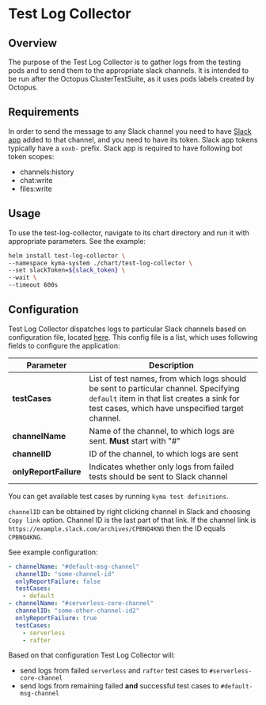 # Test Log Collector

## Overview

The purpose of the Test Log Collector is to gather logs from the testing pods and to send them to the appropriate slack channels.
It is intended to be run after the Octopus ClusterTestSuite, as it uses pods labels created by Octopus.

## Requirements

In order to send the message to any Slack channel you need to have [Slack app](https://api.slack.com/start) added to that channel, and you need to have its token. Slack app tokens typically have a `xoxb-` prefix. Slack app is required to have following bot token scopes:

- channels:history
- chat:write
- files:write

## Usage

To use the test-log-collector, navigate to its chart directory and run it with appropriate parameters. See the example:

```bash
helm install test-log-collector \
--namespace kyma-system ./chart/test-log-collector \
--set slackToken=${slack_token} \
--wait \
--timeout 600s
```

## Configuration

Test Log Collector dispatches logs to particular Slack channels based on configuration file, located [here](./chart/test-log-collector/files/config.yaml). This config file is a list, which uses following fields to configure the application:

| Parameter             | Description                                                                                                                                                                            |
| --------------------- | -------------------------------------------------------------------------------------------------------------------------------------------------------------------------------------- |
| **testCases**         | List of test names, from which logs should be sent to particular channel. Specifying `default` item in that list creates a sink for test cases, which have unspecified target channel. |
| **channelName**       | Name of the channel, to which logs are sent. **Must** start with "#"                                                                                                                   |
| **channelID**         | ID of the channel, to which logs are sent                                                                                                                                              |
| **onlyReportFailure** | Indicates whether only logs from failed tests should be sent to Slack channel                                                                                                          |

You can get available test cases by running `kyma test definitions`.

`channelID` can be obtained by right clicking channel in Slack and choosing `Copy link` option. Channel ID is the last part of that link. If the channel link is `https://example.slack.com/archives/CPBNQ4KNG` then the ID equals `CPBNQ4KNG`.

See example configuration:

```yaml
- channelName: "#default-msg-channel"
  channelID: "some-channel-id"
  onlyReportFailure: false
  testCases:
    - default
- channelName: "#serverless-core-channel"
  channelID: "some-other-channel-id2"
  onlyReportFailure: true
  testCases:
    - serverless
    - rafter
```

Based on that configuration Test Log Collector will:

- send logs from failed `serverless` and `rafter` test cases to `#serverless-core-channel`
- send logs from remaining failed **and** successful test cases to `#default-msg-channel`
